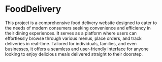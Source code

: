 # FoodDelivery
This project is a comprehensive food delivery website designed to cater to the needs of modern consumers seeking convenience and efficiency in their dining experiences. It serves as a platform where users can effortlessly browse through various menus, place orders, and track deliveries in real-time. Tailored for individuals, families, and even businesses, it offers a seamless and user-friendly interface for anyone looking to enjoy delicious meals delivered straight to their doorstep.
